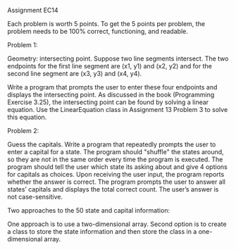 Assignment EC14

Each problem is worth 5 points.  To get the 5 points per problem, the problem needs to be 100% correct, functioning, and readable.

Problem 1:

Geometry: intersecting point. Suppose two line segments intersect. The two endpoints for the first line segment are (x1, y1) and (x2, y2) and for the second line segment are (x3, y3) and (x4, y4).

Write a program that prompts the user to enter these four endpoints and displays the intersecting point. As discussed in the book (Programming Exercise 3.25), the intersecting point can be found by solving a linear equation. Use the LinearEquation class in Assignment 13 Problem 3 to solve this equation. 

Problem 2:

Guess the capitals. Write a program that repeatedly prompts the user to enter a capital for a state.  The program should "shuffle" the states around, so they are not in the same order every time the program is executed.  The program should tell the user which state its asking about and give 4 options for capitals as choices. Upon receiving the user input, the program reports whether the answer is correct.  The program prompts the user to answer all states’ capitals and displays the total correct count. The user’s answer is not case-sensitive.

Two approaches to the 50 state and capital information:

One approach is to use a two-dimensional array.
Second option is to create a class to store the state information and then store the class in a one-dimensional array.